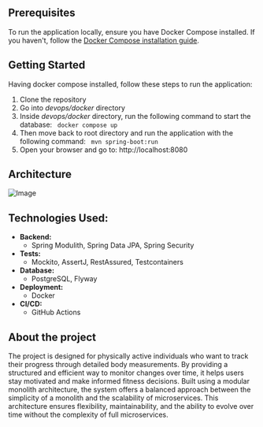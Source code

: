 ## Prerequisites
To run the application locally, ensure you have Docker Compose installed. If you haven't, follow the [Docker Compose installation guide](https://docs.docker.com/compose/install/).

## Getting Started

Having docker compose installed, follow these steps to run the application:

1. Clone the repository
2. Go into <i>devops/docker</i> directory
3. Inside <i>devops/docker</i> directory, run the following command to start the database:
<code> docker compose up </code>
4. Then move back to root directory and run the application with the following command:
<code> mvn spring-boot:run</code>
5. Open your browser and go to: <link>http://localhost:8080</link>
## Architecture
![Image](https://github.com/user-attachments/assets/26dd29af-8f0e-413e-b70e-4079c754c35c)
## Technologies Used:
- **Backend:**
  - Spring Modulith, Spring Data JPA, Spring Security
- **Tests:**
  - Mockito, AssertJ, RestAssured, Testcontainers
- **Database:**
  - PostgreSQL, Flyway
- **Deployment:**
  - Docker
- **CI/CD:**
  - GitHub Actions
## About the project
The project is designed for physically active individuals who want to track their progress through detailed body measurements. 
By providing a structured and efficient way to monitor changes over time, it helps users stay motivated and make informed fitness decisions. 
Built using a modular monolith architecture, the system offers a balanced approach between the simplicity of a monolith and the scalability of microservices. 
This architecture ensures flexibility, maintainability, and the ability to evolve over time without the complexity of full microservices.

